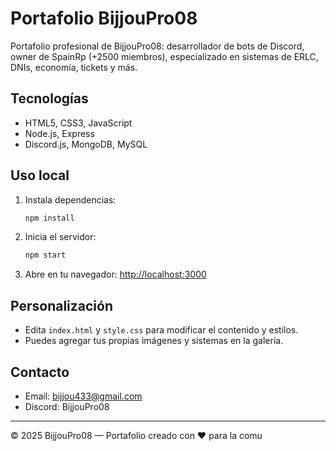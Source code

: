 # Portafolio BijjouPro08

Portafolio profesional de BijjouPro08: desarrollador de bots de Discord, owner de SpainRp (+2500 miembros), especializado en sistemas de ERLC, DNIs, economía, tickets y más.

## Tecnologías
- HTML5, CSS3, JavaScript
- Node.js, Express
- Discord.js, MongoDB, MySQL

## Uso local

1. Instala dependencias:
   ```bash
   npm install
   ```
2. Inicia el servidor:
   ```bash
   npm start
   ```
3. Abre en tu navegador: [http://localhost:3000](http://localhost:3000)

## Personalización
- Edita `index.html` y `style.css` para modificar el contenido y estilos.
- Puedes agregar tus propias imágenes y sistemas en la galería.

## Contacto
- Email: bijjou433@gmail.com
- Discord: BijjouPro08

---
© 2025 BijjouPro08 — Portafolio creado con ❤️ para la comu
